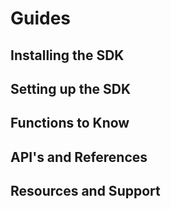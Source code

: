 # Guides

## Installing the SDK

## Setting up the SDK

## Functions to Know

## API's and References

## Resources and Support

